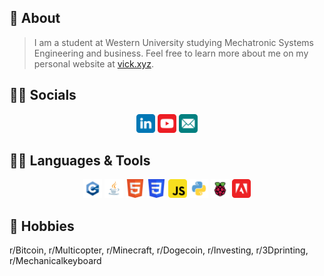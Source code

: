 ## :open_book: About 
> I am a student at Western University studying Mechatronic Systems Engineering and business. Feel free to learn more about me on my personal website at [vick.xyz](vicks.xyz).

## :man_scientist: Socials
<p align="center"><a href="https://www.linkedin.com/in/victor-zhang-9a1510146/"><img src="./img/linkedin.svg" width="30px"></a>
<a href="https://www.youtube.com/channel/UC0qFt4fHDVnYkEakdtTabBQ"><img src="./img/yt.svg" width="30px"></a>
<a href="mailto:vzhang24@uwo.ca"><img src="./img/email.svg" width="30px"></a>
</p>

## :man_technologist: Languages & Tools
<p align="center"><a><img src="./img/c.svg" alt="C++" width="30px"/></a>
<a><img src="./img/java.svg" alt="Java" width="30px"/></a>
<a><img src="./img/html.svg" alt="HTML5" width="30px"/></a>
<a><img src="./img/css.svg" alt="CSS3" width="30px"/></a>
<a><img src="./img/js.svg" alt="JS" width="30px"/></a>
<a><img src="./img/python.svg" alt="Python" width="30px"/></a>
<a><img src="./img/rpi.svg" alt="RPI" width="30px"/></a>
<a><img src="./img/adobe.svg" alt="Adobe Suite" width="30px"/></a>
</p>

## :juggling_person: Hobbies
r/Bitcoin, r/Multicopter, r/Minecraft, r/Dogecoin, r/Investing, r/3Dprinting, r/Mechanicalkeyboard
